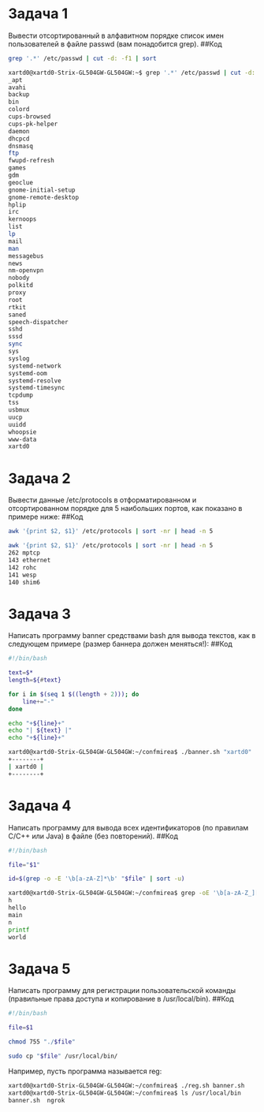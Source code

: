 # Задача 1
Вывести отсортированный в алфавитном порядке список имен пользователей в файле passwd (вам понадобится grep).
##Код
```bash
grep '.*' /etc/passwd | cut -d: -f1 | sort
```

```bash
xartd0@xartd0-Strix-GL504GW-GL504GW:~$ grep '.*' /etc/passwd | cut -d: -f1 | sort
_apt
avahi
backup
bin
colord
cups-browsed
cups-pk-helper
daemon
dhcpcd
dnsmasq
ftp
fwupd-refresh
games
gdm
geoclue
gnome-initial-setup
gnome-remote-desktop
hplip
irc
kernoops
list
lp
mail
man
messagebus
news
nm-openvpn
nobody
polkitd
proxy
root
rtkit
saned
speech-dispatcher
sshd
sssd
sync
sys
syslog
systemd-network
systemd-oom
systemd-resolve
systemd-timesync
tcpdump
tss
usbmux
uucp
uuidd
whoopsie
www-data
xartd0
```

# Задача 2
Вывести данные /etc/protocols в отформатированном и отсортированном порядке для 5 наибольших портов, как показано в примере ниже:
##Код
```bash
awk '{print $2, $1}' /etc/protocols | sort -nr | head -n 5
```
```bash
awk '{print $2, $1}' /etc/protocols | sort -nr | head -n 5
262 mptcp
143 ethernet
142 rohc
141 wesp
140 shim6
```

# Задача 3
Написать программу banner средствами bash для вывода текстов, как в следующем примере (размер баннера должен меняться!):
##Код
```bash
#!/bin/bash

text=$*
length=${#text}

for i in $(seq 1 $((length + 2))); do
    line+="-"
done

echo "+${line}+"
echo "| ${text} |"
echo "+${line}+"
```
```bash
xartd0@xartd0-Strix-GL504GW-GL504GW:~/confmirea$ ./banner.sh "xartd0"
+--------+
| xartd0 |
+--------+
```

# Задача 4
Написать программу для вывода всех идентификаторов (по правилам C/C++ или Java) в файле (без повторений).
##Код
```bash
#!/bin/bash

file="$1"

id=$(grep -o -E '\b[a-zA-Z]*\b' "$file" | sort -u)

```
```bash
xartd0@xartd0-Strix-GL504GW-GL504GW:~/confmirea$ grep -oE '\b[a-zA-Z_][a-zA-Z0-9_]*\b' hello.c | grep -vE '\b(int|void|return|if|else|for|while|include|stdio)\b' | sort | uniq
h
hello
main
n
printf
world
```

# Задача 5
Написать программу для регистрации пользовательской команды (правильные права доступа и копирование в /usr/local/bin).
##Код
```bash
#!/bin/bash

file=$1

chmod 755 "./$file"

sudo cp "$file" /usr/local/bin/
```

Например, пусть программа называется reg:
```bash
xartd0@xartd0-Strix-GL504GW-GL504GW:~/confmirea$ ./reg.sh banner.sh
xartd0@xartd0-Strix-GL504GW-GL504GW:~/confmirea$ ls /usr/local/bin
banner.sh  ngrok
```



